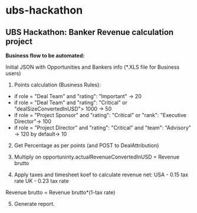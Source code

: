 # ubs-hackathon
UBS Hackathon: Banker Revenue calculation project
--------------

**Business flow to be automated:**

Initial JSON with Opportunities and Bankers info (*.XLS file for Business users) 

1. Points calculation (Business Rules):  

- if role = "Deal Team" and  "rating": "Important" -> 20
- if role = "Deal Team" and  "rating": "Critical" or "dealSizeConvertedInUSD"> 1000 -> 50
- if role = "Project Sponsor" and  "rating": "Critical" or  "rank": "Executive Director"-> 100
- if role = "Project Director" and  "rating": "Critical" and  "team": "Advisory" -> 120
by default-> 10

2. Get Percentage as per points (and POST to DealAttribution)

3. Multiply on  opportuninty.actualRevenueConvertedInUSD = Revenue brutto

4. Apply taxes and timesheet koef to calculate revenue net: 
	USA - 0.15 tax rate
	UK - 0.23 tax rate
 
  Revenue brutto = Revenue brutto*(1-tax rate)

5. Generate report.
